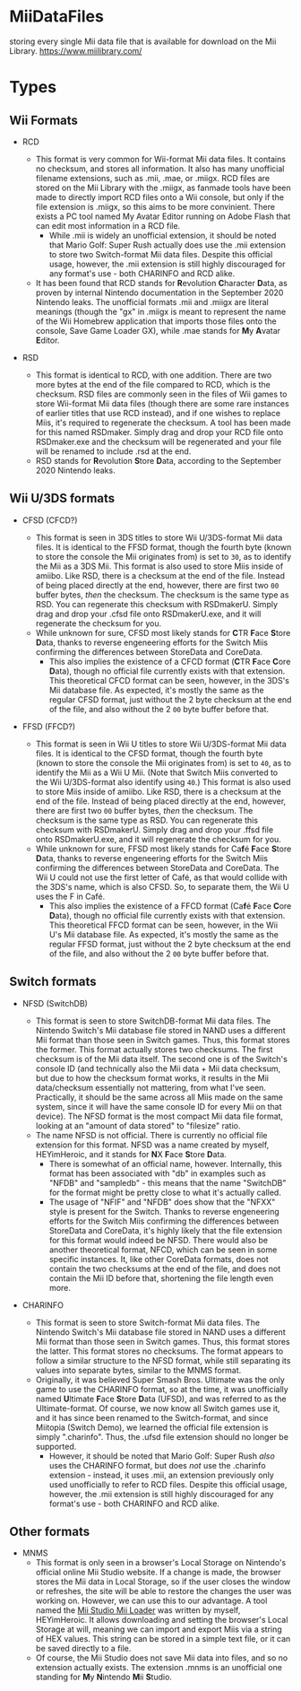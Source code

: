 # MiiDataFiles
storing every single Mii data file that is available for download on the Mii Library. https://www.miilibrary.com/

# Types

## Wii Formats

* RCD
   * This format is very common for Wii-format Mii data files. It contains no checksum, and stores all information. It also has many unofficial filename extensions, such as .mii, .mae, or .miigx. RCD files are stored on the Mii Library with the .miigx, as fanmade tools have been made to directly import RCD files onto a Wii console, but only if the file extension is .miigx, so this aims to be more convinient. There exists a PC tool named My Avatar Editor running on Adobe Flash that can edit most information in a RCD file.
       * While .mii is widely an unofficial extension, it should be noted that Mario Golf: Super Rush actually does use the .mii extension to store two Switch-format Mii data files. Despite this official usage, however, the .mii extension is still highly discouraged for any format's use - both CHARINFO and RCD alike.
   * It has been found that RCD stands for **R**evolution **C**haracter **D**ata, as proven by internal Nintendo documentation in the September 2020 Nintendo leaks. The unofficial formats .mii and .miigx are literal meanings (though the "gx" in .miigx is meant to represent the name of the Wii Homebrew application that imports those files onto the console, Save Game Loader GX), while .mae stands for **M**y **A**vatar **E**ditor.

* RSD
   * This format is identical to RCD, with one addition. There are two more bytes at the end of the file compared to RCD, which is the checksum. RSD files are commonly seen in the files of Wii games to store Wii-format Mii data files (though there are some rare instances of earlier titles that use RCD instead), and if one wishes to replace Miis, it's required to regenerate the checksum. A tool has been made for this named RSDmaker. Simply drag and drop your RCD file onto RSDmaker.exe and the checksum will be regenerated and your file will be renamed to include .rsd at the end.
   * RSD stands for **R**evolution **S**tore **D**ata, according to the September 2020 Nintendo leaks.

## Wii U/3DS formats

* CFSD (CFCD?)
   * This format is seen in 3DS titles to store Wii U/3DS-format Mii data files. It is identical to the FFSD format, though the fourth byte (known to store the console the Mii originates from) is set to `30`, as to identify the Mii as a 3DS Mii. This format is also used to store Miis inside of amiibo. Like RSD, there is a checksum at the end of the file. Instead of being placed directly at the end, however, there are first two `00` buffer bytes, *then* the checksum. The checksum is the same type as RSD. You can regenerate this checksum with RSDmakerU. Simply drag and drop your .cfsd file onto RSDmakerU.exe, and it will regenerate the checksum for you.
   * While unknown for sure, CFSD most likely stands for **C**TR **F**ace **S**tore **D**ata, thanks to reverse engeneering efforts for the Switch Miis confirming the differences between StoreData and CoreData.
      * This also implies the existence of a CFCD format (**C**TR **F**ace **C**ore **D**ata), though no official file currently exists with that extension. This theoretical CFCD format can be seen, however, in the 3DS's Mii database file. As expected, it's mostly the same as the regular CFSD format, just without the 2 byte checksum at the end of the file, and also without the 2 `00` byte buffer before that.

* FFSD (FFCD?)
   * This format is seen in Wii U titles to store Wii U/3DS-format Mii data files. It is identical to the CFSD format, though the fourth byte (known to store the console the Mii originates from) is set to `40`, as to identify the Mii as a Wii U Mii. (Note that Switch Miis converted to the Wii U/3DS-format also identify using `40`.) This format is also used to store Miis inside of amiibo. Like RSD, there is a checksum at the end of the file. Instead of being placed directly at the end, however, there are first two `00` buffer bytes, *then* the checksum. The checksum is the same type as RSD. You can regenerate this checksum with RSDmakerU. Simply drag and drop your .ffsd file onto RSDmakerU.exe, and it will regenerate the checksum for you.
   * While unknown for sure, FFSD most likely stands for Ca**f**é **F**ace **S**tore **D**ata, thanks to reverse engeneering efforts for the Switch Miis confirming the differences between StoreData and CoreData. The Wii U could not use the first letter of Café, as that would collide with the 3DS's name, which is also CFSD. So, to separate them, the Wii U uses the F in Café.
      * This also implies the existence of a FFCD format (Ca**f**é **F**ace **C**ore **D**ata), though no official file currently exists with that extension. This theoretical FFCD format can be seen, however, in the Wii U's Mii database file. As expected, it's mostly the same as the regular FFSD format, just without the 2 byte checksum at the end of the file, and also without the 2 `00` byte buffer before that.

## Switch formats

* NFSD (SwitchDB)
   * This format is seen to store SwitchDB-format Mii data files. The Nintendo Switch's Mii database file stored in NAND uses a different Mii format than those seen in Switch games. Thus, this format stores the former. This format actually stores two checksums. The first checksum is of the Mii data itself. The second one is of the Switch's console ID (and technically also the Mii data + Mii data checksum, but due to how the checksum format works, it results in the Mii data/checksum essentially not mattering, from what I've seen. Practically, it should be the same across all Miis made on the same system, since it will have the same console ID for every Mii on that device). The NFSD format is the most compact Mii data file format, looking at an "amount of data stored" to "filesize" ratio.
   * The name NFSD is not official. There is currently no official file extension for this format. NFSD was a name created by myself, HEYimHeroic, and it stands for **N**X **F**ace **S**tore **D**ata.
      * There is somewhat of an official name, however. Internally, this format has been associated with "db" in examples such as "NFDB" and "sampledb" - this means that the name "SwitchDB" for the format might be pretty close to what it's actually called.
      * The usage of "NFIF" and "NFDB" does show that the "NFXX" style is present for the Switch. Thanks to reverse engeneering efforts for the Switch Miis confirming the differences between StoreData and CoreData, it's highly likely that the file extension for this format would indeed be NFSD. There would also be another theoretical format, NFCD, which can be seen in some specific instances. It, like other CoreData formats, does not contain the two checksums at the end of the file, and does not contain the Mii ID before that, shortening the file length even more.

* CHARINFO
   * This format is seen to store Switch-format Mii data files. The Nintendo Switch's Mii database file stored in NAND uses a different Mii format than those seen in Switch games. Thus, this format stores the latter. This format stores no checksums. The format appears to follow a similar structure to the NFSD format, while still separating its values into separate bytes, similar to the MNMS format.
   * Originally, it was believed Super Smash Bros. Ultimate was the only game to use the CHARINFO format, so at the time, it was unofficially named **U**ltimate **F**ace **S**tore **D**ata (UFSD), and was referred to as the Ultimate-format. Of course, we now know all Switch games use it, and it has since been renamed to the Switch-format, and since Miitopia (Switch Demo), we learned the official file extension is simply ".charinfo". Thus, the .ufsd file extension should no longer be supported.
      * However, it should be noted that Mario Golf: Super Rush *also* uses the CHARINFO format, but does *not* use the .charinfo extension - instead, it uses .mii, an extension previously only used unofficially to refer to RCD files. Despite this official usage, however, the .mii extension is still highly discouraged for any format's use - both CHARINFO and RCD alike.

## Other formats

* MNMS
   * This format is only seen in a browser's Local Storage on Nintendo's official online Mii Studio website. If a change is made, the browser stores the Mii data in Local Storage, so if the user closes the window or refreshes, the site will be able to restore the changes the user was working on. However, we can use this to our advantage. A tool named the [Mii Studio Mii Loader](https://github.com/HEYimHeroic/MiiStudioMiiLoader) was written by myself, HEYimHeroic. It allows downloading and setting the browser's Local Storage at will, meaning we can import and export Miis via a string of HEX values. This string can be stored in a simple text file, or it can be saved directly to a file.
   * Of course, the Mii Studio does not save Mii data into files, and so no extension actually exists. The extension .mnms is an unofficial one standing for **M**y **N**intendo **M**ii **S**tudio.

